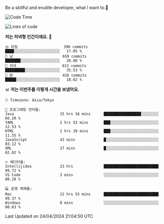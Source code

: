 Be a skillful and erudite developer, what I want to.👶

<!--START_SECTION:waka-->
![Code Time](http://img.shields.io/badge/Code%20Time-731%20hrs%2023%20mins-blue)

![Lines of code](https://img.shields.io/badge/%EC%A0%80%EB%8A%94%20%EC%97%AC%ED%83%9C%EA%B9%8C%EC%A7%80%20-1.6%20million%20%EC%A4%84%EC%9D%98%20%EC%BD%94%EB%93%9C%EB%A5%BC%20%EC%9E%91%EC%84%B1%ED%96%88%EC%96%B4%EC%9A%94.-blue)

**저는 저녁형 인간이에요. 🦉** 

```text
🌞 아침                     390 commits         ████░░░░░░░░░░░░░░░░░░░░░   17.05 % 
🌆 낮　                     659 commits         ███████░░░░░░░░░░░░░░░░░░   28.80 % 
🌃 저녁                     813 commits         █████████░░░░░░░░░░░░░░░░   35.53 % 
🌙 밤　                     426 commits         █████░░░░░░░░░░░░░░░░░░░░   18.62 % 
```


📊 **저는 이번주를 이렇게 시간을 보냈어요.** 

```text
🕑︎ Timezone: Asia/Tokyo

💬 프로그래밍 언어들: 
Java                     15 hrs 16 mins      █████████████████░░░░░░░░   66.20 % 
YAML                     2 hrs 53 mins       ███░░░░░░░░░░░░░░░░░░░░░░   12.53 % 
HTML                     2 hrs 39 mins       ███░░░░░░░░░░░░░░░░░░░░░░   11.55 % 
JavaScript               43 mins             █░░░░░░░░░░░░░░░░░░░░░░░░   03.12 % 
XML                      27 mins             █░░░░░░░░░░░░░░░░░░░░░░░░   02.02 % 

🔥 에디터들: 
Intellijidea             23 hrs              █████████████████████████   99.72 % 
VS Code                  3 mins              ░░░░░░░░░░░░░░░░░░░░░░░░░   00.28 % 

💻 운영 체제들: 
Mac                      22 hrs 55 mins      █████████████████████████   99.37 % 
Windows                  8 mins              ░░░░░░░░░░░░░░░░░░░░░░░░░   00.63 % 
```


 Last Updated on 24/04/2024 21:04:50 UTC
<!--END_SECTION:waka-->

